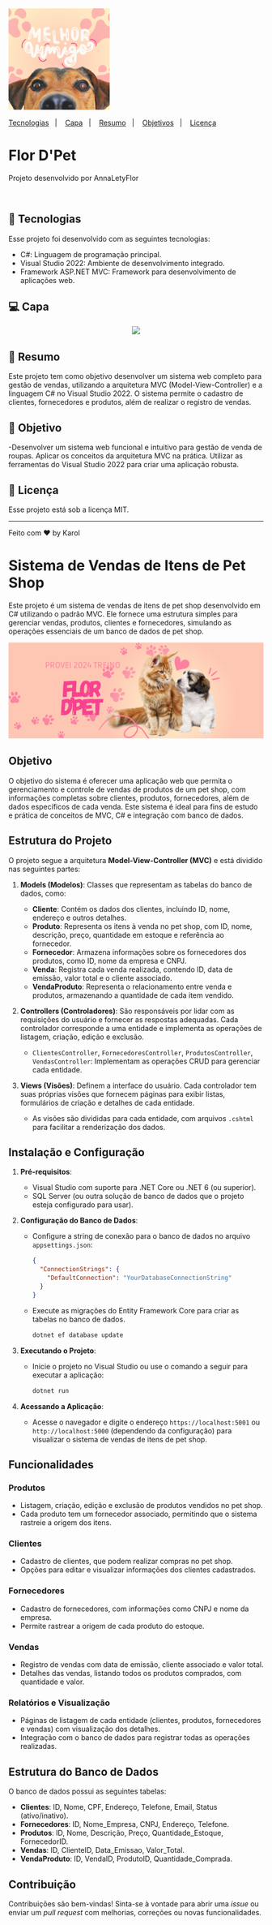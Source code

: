 
<img width="200px" src="wwwroot/lib/PROVEI2024-Icon.png">
<p>
  <a href="#-tecnologias">Tecnologias</a>&nbsp;&nbsp;&nbsp;|&nbsp;&nbsp;&nbsp;
  <a href="#-capa">Capa</a>&nbsp;&nbsp;&nbsp;|&nbsp;&nbsp;&nbsp;
  <a href="#-resumo">Resumo</a>&nbsp;&nbsp;&nbsp;|&nbsp;&nbsp;&nbsp;
  <a href="#-objetivo">Objetivos</a>&nbsp;&nbsp;&nbsp;|&nbsp;&nbsp;&nbsp;
  <a href="#memo-licença">Licença</a>
</p>


<h1> Flor D'Pet </h1>
<p>
Projeto desenvolvido por AnnaLetyFlor <br/>
</p>



<br>



## 🚀 Tecnologias

Esse projeto foi desenvolvido com as seguintes tecnologias:

- C#: Linguagem de programação principal.
- Visual Studio 2022: Ambiente de desenvolvimento integrado.
- Framework ASP.NET MVC: Framework para desenvolvimento de aplicações web.

## 💻 Capa

<p align="center">
<img src="wwwroot/lib/BannerKlothes.png">
</p>


## 📖 Resumo

Este projeto tem como objetivo desenvolver um sistema web completo para gestão de vendas, utilizando a arquitetura MVC (Model-View-Controller) e a linguagem C# no Visual Studio 2022. O sistema permite o cadastro de clientes, fornecedores e produtos, além de realizar o registro de vendas.


## 🔗 Objetivo

-Desenvolver um sistema web funcional e intuitivo para gestão de venda de roupas.
Aplicar os conceitos da arquitetura MVC na prática.
Utilizar as ferramentas do Visual Studio 2022 para criar uma aplicação robusta.

## :memo: Licença

Esse projeto está sob a licença MIT.

---

Feito com ♥ by Karol 


# Sistema de Vendas de Itens de Pet Shop

Este projeto é um sistema de vendas de itens de pet shop desenvolvido em C# utilizando o padrão MVC. Ele fornece uma estrutura simples para gerenciar vendas, produtos, clientes e fornecedores, simulando as operações essenciais de um banco de dados de pet shop.

<img src="wwwroot/lib/Provei2024-banner.png">

## Objetivo

O objetivo do sistema é oferecer uma aplicação web que permita o gerenciamento e controle de vendas de produtos de um pet shop, com informações completas sobre clientes, produtos, fornecedores, além de dados específicos de cada venda. Este sistema é ideal para fins de estudo e prática de conceitos de MVC, C# e integração com banco de dados.

## Estrutura do Projeto

O projeto segue a arquitetura **Model-View-Controller (MVC)** e está dividido nas seguintes partes:

1. **Models (Modelos)**: Classes que representam as tabelas do banco de dados, como:
   - **Cliente**: Contém os dados dos clientes, incluindo ID, nome, endereço e outros detalhes.
   - **Produto**: Representa os itens à venda no pet shop, com ID, nome, descrição, preço, quantidade em estoque e referência ao fornecedor.
   - **Fornecedor**: Armazena informações sobre os fornecedores dos produtos, como ID, nome da empresa e CNPJ.
   - **Venda**: Registra cada venda realizada, contendo ID, data de emissão, valor total e o cliente associado.
   - **VendaProduto**: Representa o relacionamento entre venda e produtos, armazenando a quantidade de cada item vendido.

2. **Controllers (Controladores)**: São responsáveis por lidar com as requisições do usuário e fornecer as respostas adequadas. Cada controlador corresponde a uma entidade e implementa as operações de listagem, criação, edição e exclusão.
   - `ClientesController`, `FornecedoresController`, `ProdutosController`, `VendasController`: Implementam as operações CRUD para gerenciar cada entidade.

3. **Views (Visões)**: Definem a interface do usuário. Cada controlador tem suas próprias visões que fornecem páginas para exibir listas, formulários de criação e detalhes de cada entidade.
   - As visões são divididas para cada entidade, com arquivos `.cshtml` para facilitar a renderização dos dados.

## Instalação e Configuração

1. **Pré-requisitos**:
   - Visual Studio com suporte para .NET Core ou .NET 6 (ou superior).
   - SQL Server (ou outra solução de banco de dados que o projeto esteja configurado para usar).

2. **Configuração do Banco de Dados**:
   - Configure a string de conexão para o banco de dados no arquivo `appsettings.json`:
     ```json
     {
       "ConnectionStrings": {
         "DefaultConnection": "YourDatabaseConnectionString"
       }
     }
     ```
   - Execute as migrações do Entity Framework Core para criar as tabelas no banco de dados.
     ```bash
     dotnet ef database update
     ```

3. **Executando o Projeto**:
   - Inicie o projeto no Visual Studio ou use o comando a seguir para executar a aplicação:
     ```bash
     dotnet run
     ```

4. **Acessando a Aplicação**:
   - Acesse o navegador e digite o endereço `https://localhost:5001` ou `http://localhost:5000` (dependendo da configuração) para visualizar o sistema de vendas de itens de pet shop.

## Funcionalidades

### Produtos

- Listagem, criação, edição e exclusão de produtos vendidos no pet shop.
- Cada produto tem um fornecedor associado, permitindo que o sistema rastreie a origem dos itens.

### Clientes

- Cadastro de clientes, que podem realizar compras no pet shop.
- Opções para editar e visualizar informações dos clientes cadastrados.

### Fornecedores

- Cadastro de fornecedores, com informações como CNPJ e nome da empresa.
- Permite rastrear a origem de cada produto do estoque.

### Vendas

- Registro de vendas com data de emissão, cliente associado e valor total.
- Detalhes das vendas, listando todos os produtos comprados, com quantidade e valor.

### Relatórios e Visualização

- Páginas de listagem de cada entidade (clientes, produtos, fornecedores e vendas) com visualização dos detalhes.
- Integração com o banco de dados para registrar todas as operações realizadas.

## Estrutura do Banco de Dados

O banco de dados possui as seguintes tabelas:

- **Clientes**: ID, Nome, CPF, Endereço, Telefone, Email, Status (ativo/inativo).
- **Fornecedores**: ID, Nome_Empresa, CNPJ, Endereço, Telefone.
- **Produtos**: ID, Nome, Descrição, Preço, Quantidade_Estoque, FornecedorID.
- **Vendas**: ID, ClienteID, Data_Emissao, Valor_Total.
- **VendaProduto**: ID, VendaID, ProdutoID, Quantidade_Comprada.

## Contribuição

Contribuições são bem-vindas! Sinta-se à vontade para abrir uma _issue_ ou enviar um _pull request_ com melhorias, correções ou novas funcionalidades.
